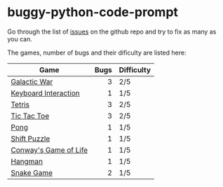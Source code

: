 # buggy-python-code-prompt

Go through the list of [issues](https://github.com/human-factors-software-engineering/buggy-python-code-prompt/issues) on the github repo and try to fix as many as you can.


The games, number of bugs and their dificulty are listed here:

| Game | Bugs | Difficulty |
|---------------------------------------------------------|-----:|:-----|
| [Galactic War](/galactic-war/README.md) | 3 | 2/5 |
| [Keyboard Interaction](/keyboard-interaction/README.md) | 1 | 1/5 |
| [Tetris](/python-tetris/README.md) | 3 | 2/5 |
| [Tic Tac Toe](/tictactoe/README.md) | 3 | 2/5 |
| [Pong](/pong/README.md) | 1 | 1/5 |
| [Shift Puzzle](/shift-puzzle/README.md) | 1 | 1/5 |
| [Conway's Game of Life](/game-of-life/README.md) | 1 | 1/5 |
| [Hangman](/hangman/README.md) | 1 | 1/5 |
| [Snake Game](/snake/README.md) | 2 | 1/5 |

